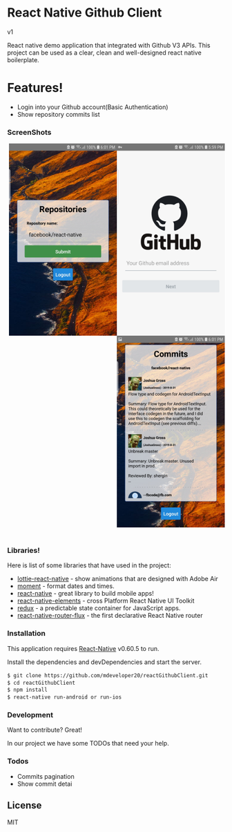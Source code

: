 # React Native Github Client 
v1


React native demo application that integrated with Github V3 APIs. This project can be used as a clear, clean and well-designed react native boilerplate. 

# Features!

  - Login into your Github account(Basic Authentication)
  - Show repository commits list
### ScreenShots
<div style="display:block;">
<img src="/screenshots/1.jpg" width="250" align="right" >
<img src="/screenshots/2.jpg" width="250" align="right" >
<img src="/screenshots/3.jpg" width="250" align="right" >
  </div>
  <div style="width:100%;height:20px;clear:both"></div>


### Libraries!

Here is list of some libraries that have used in the project:
* [lottie-react-native](https://github.com/react-native-community/lottie-react-native) - show animations that are designed with Adobe Air
* [moment](https://github.com/moment/moment) - format dates and times.
* [react-native](https://github.com/facebook/react-native) - great library to build mobile apps!
* [react-native-elements](https://github.com/react-native-training/react-native-elements) - cross Platform React Native UI Toolkit
* [redux](https://github.com/reduxjs/redux) - a predictable state container for JavaScript apps.
* [react-native-router-flux](https://github.com/aksonov/react-native-router-flux) - the first declarative React Native router



### Installation

This application requires [React-Native](https://facebook.github.io/react-native/) v0.60.5 to run.

Install the dependencies and devDependencies and start the server.

```sh
$ git clone https://github.com/mdeveloper20/reactGithubClient.git
$ cd reactGithubClient
$ npm install
$ react-native run-android or run-ios
```

### Development

Want to contribute? Great!

In our project we have some TODOs  that need your help. 

### Todos

 - Commits pagination
 - Show commit detai

License
----

MIT
